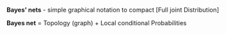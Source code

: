 **Bayes' nets** - simple graphical notation to compact [Full joint Distribution] 

**Bayes net** = Topology (graph) + Local conditional Probabilities